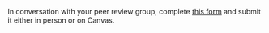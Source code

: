 In conversation with your peer review group, complete [this form](agreement.pdf) and submit it either in person or on Canvas. 